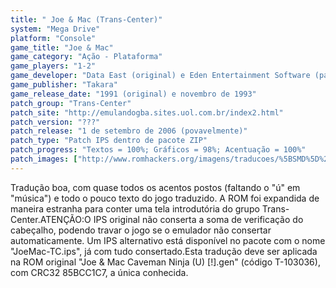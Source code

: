 ```yaml
---
title: " Joe & Mac (Trans-Center)"
system: "Mega Drive"
platform: "Console"
game_title: "Joe & Mac"
game_category: "Ação - Plataforma"
game_players: "1-2"
game_developer: "Data East (original) e Eden Entertainment Software (para Elite Systems)"
game_publisher: "Takara"
game_release_date: "1991 (original) e novembro de 1993"
patch_group: "Trans-Center"
patch_site: "http://emulandogba.sites.uol.com.br/index2.html"
patch_version: "???"
patch_release: "1 de setembro de 2006 (povavelmente)"
patch_type: "Patch IPS dentro de pacote ZIP"
patch_progress: "Textos = 100%; Gráficos = 98%; Acentuação = 100%"
patch_images: ["http://www.romhackers.org/imagens/traducoes/%5BSMD%5D%20Joe%20&%20Mac%20-%20Trans-Center%20-%201.png","http://www.romhackers.org/imagens/traducoes/%5BSMD%5D%20Joe%20&%20Mac%20-%20Trans-Center%20-%202.png","http://www.romhackers.org/imagens/traducoes/%5BSMD%5D%20Joe%20&%20Mac%20-%20Trans-Center%20-%203.png"]
---
```

Tradução boa, com quase todos os acentos postos (faltando o "ú" em "música") e todo o pouco texto do jogo traduzido. A ROM foi expandida de maneira estranha para conter uma tela introdutória do grupo Trans-Center.ATENÇÃO:O IPS original não conserta a soma de verificação do cabeçalho, podendo travar o jogo se o emulador não consertar automaticamente. Um IPS alternativo está disponível no pacote com o nome "JoeMac-TC.ips", já com tudo consertado.Esta tradução deve ser aplicada na ROM original "Joe & Mac Caveman Ninja (U) [!].gen" (código T-103036), com CRC32 85BCC1C7, a única conhecida.